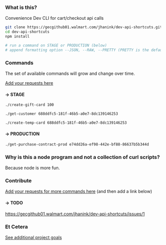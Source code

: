 ### What is this?

Convenience Dev CLI for cart/checkout api calls

```sh
git clone https://gecgithub01.walmart.com/jhanink/dev-api-shortcuts.git
cd dev-api-shortcuts
npm install
```
```sh
# run a command on STAGE or PRODUCTION (below)
# append formatting option --JSON, --RAW, --PRETTY (PRETTY is the default)
```

### Commands

The set of available commands will grow and change over time.

[Add your requests here](https://gecgithub01.walmart.com/jhanink/dev-api-shortcuts/issues)

#### → STAGE

```sh
./create-gift-card 100
``` 

```sh
./get-customer 688ddfc5-181f-46b5-a0e7-8dc139146253
```

```sh
./create-temp-card 688ddfc5-181f-46b5-a0e7-8dc139146253
```

#### → PRODUCTION

```sh
./get-purchase-contract-prod e74dd26a-ef98-442e-bf88-86637b5b344d
```

### Why is this a node program and not a collection of curl scripts?

Because node is more fun.

### Contribute

[Add your requests for more commands here](https://gecgithub01.walmart.com/jhanink/dev-api-shortcuts/issues) (and then add a link below)

#### → TODO

https://gecgithub01.walmart.com/jhanink/dev-api-shortcuts/issues/1


### Et Cetera

[See additional project goals](project-goals.md)

